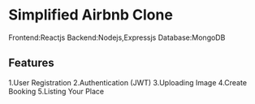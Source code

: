 # Simplified Airbnb Clone
Frontend:Reactjs
Backend:Nodejs,Expressjs 
Database:MongoDB

## Features
1.User Registration
2.Authentication (JWT)
3.Uploading Image
4.Create Booking
5.Listing Your Place



